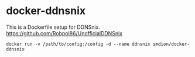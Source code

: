 docker-ddnsnix
==================

This is a Dockerfile setup for DDNSnix.  https://github.com/Robpol86/UnofficialDDNSnix


    docker run -v /path/to/config:/config -d --name ddnsnix smdion/docker-ddnsnix
